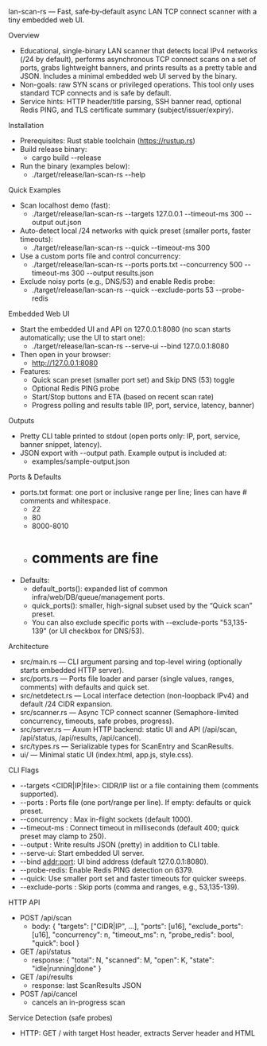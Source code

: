 lan-scan-rs — Fast, safe‑by‑default async LAN TCP connect scanner with a tiny embedded web UI.

Overview
- Educational, single-binary LAN scanner that detects local IPv4 networks (/24 by default), performs asynchronous TCP connect scans on a set of ports, grabs lightweight banners, and prints results as a pretty table and JSON. Includes a minimal embedded web UI served by the binary.
- Non-goals: raw SYN scans or privileged operations. This tool only uses standard TCP connects and is safe by default.
- Service hints: HTTP header/title parsing, SSH banner read, optional Redis PING, and TLS certificate summary (subject/issuer/expiry).

Installation
- Prerequisites: Rust stable toolchain (https://rustup.rs)
- Build release binary:
  - cargo build --release
- Run the binary (examples below):
  - ./target/release/lan-scan-rs --help

Quick Examples
- Scan localhost demo (fast):
  - ./target/release/lan-scan-rs --targets 127.0.0.1 --timeout-ms 300 --output out.json
- Auto-detect local /24 networks with quick preset (smaller ports, faster timeouts):
  - ./target/release/lan-scan-rs --quick --timeout-ms 300
- Use a custom ports file and control concurrency:
  - ./target/release/lan-scan-rs --ports ports.txt --concurrency 500 --timeout-ms 300 --output results.json
- Exclude noisy ports (e.g., DNS/53) and enable Redis probe:
  - ./target/release/lan-scan-rs --quick --exclude-ports 53 --probe-redis

Embedded Web UI
- Start the embedded UI and API on 127.0.0.1:8080 (no scan starts automatically; use the UI to start one):
  - ./target/release/lan-scan-rs --serve-ui --bind 127.0.0.1:8080
- Then open in your browser:
  - http://127.0.0.1:8080
- Features:
  - Quick scan preset (smaller port set) and Skip DNS (53) toggle
  - Optional Redis PING probe
  - Start/Stop buttons and ETA (based on recent scan rate)
  - Progress polling and results table (IP, port, service, latency, banner)

Outputs
- Pretty CLI table printed to stdout (open ports only: IP, port, service, banner snippet, latency).
- JSON export with --output path. Example output is included at:
  - examples/sample-output.json

Ports & Defaults
- ports.txt format: one port or inclusive range per line; lines can have # comments and whitespace.
  - 22
  - 80
  - 8000-8010
  - # comments are fine
- Defaults:
  - default_ports(): expanded list of common infra/web/DB/queue/management ports.
  - quick_ports(): smaller, high-signal subset used by the “Quick scan” preset.
  - You can also exclude specific ports with --exclude-ports "53,135-139" (or UI checkbox for DNS/53).

Architecture
- src/main.rs — CLI argument parsing and top-level wiring (optionally starts embedded HTTP server).
- src/ports.rs — Ports file loader and parser (single values, ranges, comments) with defaults and quick set.
- src/netdetect.rs — Local interface detection (non-loopback IPv4) and default /24 CIDR expansion.
- src/scanner.rs — Async TCP connect scanner (Semaphore-limited concurrency, timeouts, safe probes, progress).
- src/server.rs — Axum HTTP backend: static UI and API (/api/scan, /api/status, /api/results, /api/cancel).
- src/types.rs — Serializable types for ScanEntry and ScanResults.
- ui/ — Minimal static UI (index.html, app.js, style.css).

CLI Flags
- --targets <CIDR|IP|file>: CIDR/IP list or a file containing them (comments supported).
- --ports <path>: Ports file (one port/range per line). If empty: defaults or quick preset.
- --concurrency <n>: Max in-flight sockets (default 1000).
- --timeout-ms <n>: Connect timeout in milliseconds (default 400; quick preset may clamp to 250).
- --output <path>: Write results JSON (pretty) in addition to CLI table.
- --serve-ui: Start embedded UI server.
- --bind <addr:port>: UI bind address (default 127.0.0.1:8080).
- --probe-redis: Enable Redis PING detection on 6379.
- --quick: Use smaller port set and faster timeouts for quicker sweeps.
- --exclude-ports <list>: Skip ports (comma and ranges, e.g., 53,135-139).

HTTP API
- POST /api/scan
  - body: { "targets": ["CIDR|IP", ...], "ports": [u16], "exclude_ports": [u16], "concurrency": n, "timeout_ms": n, "probe_redis": bool, "quick": bool }
- GET /api/status
  - response: { "total": N, "scanned": M, "open": K, "state": "idle|running|done" }
- GET /api/results
  - response: last ScanResults JSON
- POST /api/cancel
  - cancels an in-progress scan

Service Detection (safe probes)
- HTTP: GET / with target Host header, extracts Server header and HTML <title> (first chunk).
- TLS: Performs a client handshake on common TLS ports, extracts certificate subject/issuer/not_after.
- SSH: Reads SSH identification banner (e.g., SSH-2.0-OpenSSH...).
- Redis (opt-in): Sends PING, expects +PONG.

Local Demo Script
- Run example-run.sh to spin up local HTTP/TLS/Redis/SSH-like services, run the scanner, and print results.
  - ./example-run.sh
  - Output is printed to terminal; services are cleaned up automatically.

Development
- Run tests:
  - cargo test
- Format:
  - cargo fmt
- Lint (Clippy):
  - cargo clippy --all-targets -- -D warnings
- Build (release):
  - cargo build --release
 - Quick local demo:
   - ./example-run.sh

License
- MIT — see LICENSE for details.
